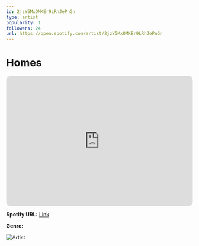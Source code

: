 ```yaml
---
id: 2jzY5MxOMKEr9LRhJePnGn
type: artist
popularity: 1
followers: 24
url: https://open.spotify.com/artist/2jzY5MxOMKEr9LRhJePnGn
---
```

# Homes

<iframe style="border-radius:12px" src="https://open.spotify.com/embed/artist/2jzY5MxOMKEr9LRhJePnGn" width="100%" height="352" frameBorder="0" allowfullscreen="" allow="autoplay; clipboard-write; encrypted-media; fullscreen; picture-in-picture" loading="lazy"></iframe>

**Spotify URL:** [Link](https://open.spotify.com/artist/2jzY5MxOMKEr9LRhJePnGn)

**Genre:** 

![Artist](https://i.scdn.co/image/ab67616d0000b27355cfea22cf36409b96bf6b75)
